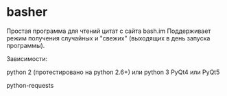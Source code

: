 # basher
Простая программа для чтений цитат с сайта bash.im
Поддерживает режим получения случайных и "свежих" (выходящих в день запуска программы).

Зависимости: 

python 2 (протестировано на python 2.6+) или python 3 
PyQt4 или PyQt5  

python-requests
